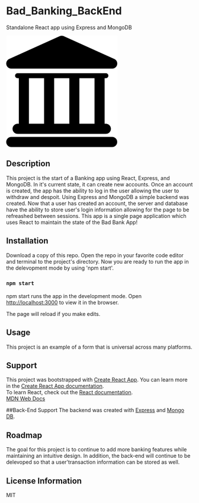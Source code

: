 # Bad_Banking_BackEnd
Standalone React app using Express and MongoDB

<img src= "public/Bank.png" width='300'/>


## Description
This project is the start of a Banking app using React, Express, and MongoDB. In it's current state, it can create new accounts. Once an account is created, the app has the ability to log in the user allowing the user to withdraw and despoit. Using Express and MongoDB a simple backend was created. Now that a user has created an account, the server and database have the ability to store user's login information allowing for the page to be refreashed between sessions. This app is a single page application which uses React to maintain the state of the Bad Bank App!


## Installation 
Download a copy of this repo. Open the repo in your favorite code editor and terminal to the project's directory. Now you are ready to run the app in the delevopment mode by using 'npm start'.


### `npm start`

npm start runs the app in the development mode.
Open [http://localhost:3000](http://localhost:3000) to view it in the browser.

The page will reload if you make edits.


## Usage
This project is an example of a form that is universal across many platforms. 

## Support
This project was bootstrapped with [Create React App](https://github.com/facebook/create-react-app).
You can learn more in the [Create React App documentation](https://facebook.github.io/create-react-app/docs/getting-started).\
To learn React, check out the [React documentation](https://reactjs.org/).\
[MDN Web Docs](https://developer.mozilla.org/en-US/docs/Web/JavaScript)

##Back-End Support
The backend was created with [Express](https://expressjs.com/en/api.html) and [Mongo DB](https://docs.mongodb.com/manual/).


## Roadmap
The goal for this project is to continue to add more banking features while maintaining an intuitive design. In addition, the back-end will continue to be delevoped so that a user'transaction information can be stored as well.

## License Information
MIT
